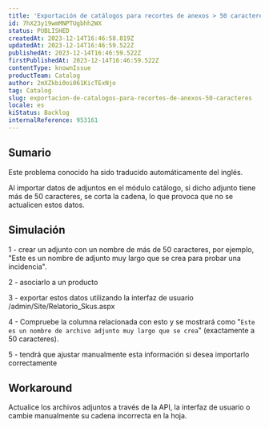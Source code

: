 ```yaml
---
title: 'Exportación de catálogos para recortes de anexos > 50 caracteres'
id: 7hX23y19wmMNPTUgbhh2WX
status: PUBLISHED
createdAt: 2023-12-14T16:46:58.819Z
updatedAt: 2023-12-14T16:46:59.522Z
publishedAt: 2023-12-14T16:46:59.522Z
firstPublishedAt: 2023-12-14T16:46:59.522Z
contentType: knownIssue
productTeam: Catalog
author: 2mXZkbi0oi061KicTExNjo
tag: Catalog
slug: exportacion-de-catalogos-para-recortes-de-anexos-50-caracteres
locale: es
kiStatus: Backlog
internalReference: 953161
---
```


## Sumario

<div class="alert alert-info">
  <p>Este problema conocido ha sido traducido automáticamente del inglés.</p>
</div>


Al importar datos de adjuntos en el módulo catálogo, si dicho adjunto tiene más de 50 caracteres, se corta la cadena, lo que provoca que no se actualicen estos datos.


##

## Simulación


1 - crear un adjunto con un nombre de más de 50 caracteres, por ejemplo, "Este es un nombre de adjunto muy largo que se crea para probar una incidencia".

2 - asociarlo a un producto

3 - exportar estos datos utilizando la interfaz de usuario /admin/Site/Relatorio_Skus.aspx

4 - Compruebe la columna relacionada con esto y se mostrará como "`Este es un nombre de archivo adjunto muy largo que se crea`" (exactamente a 50 caracteres).

5 - tendrá que ajustar manualmente esta información si desea importarlo correctamente



## Workaround


Actualice los archivos adjuntos a través de la API, la interfaz de usuario o cambie manualmente su cadena incorrecta en la hoja.





